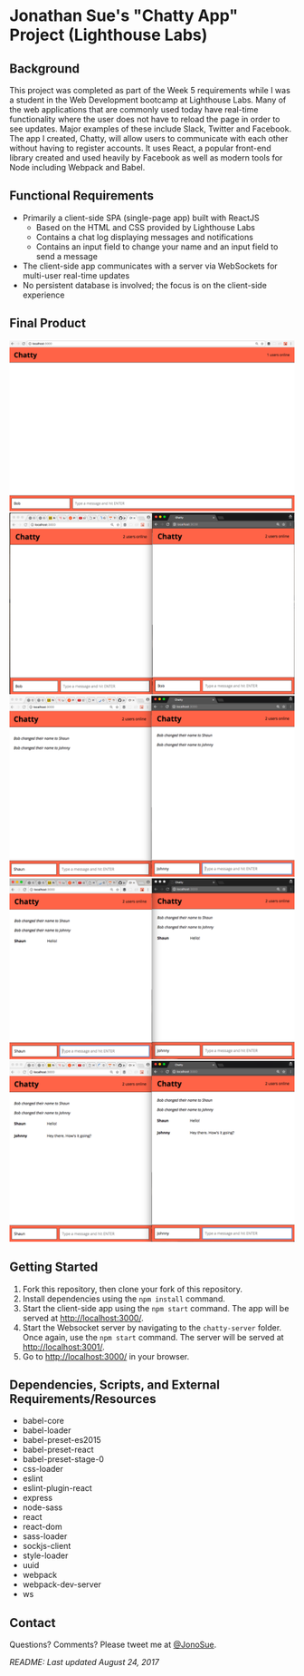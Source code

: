 # Jonathan Sue's "Chatty App" Project (Lighthouse Labs)


## Background
This project was completed as part of the Week 5 requirements while I was a student in the Web Development bootcamp at Lighthouse Labs. Many of the web applications that are commonly used today have real-time functionality where the user does not have to reload the page in order to see updates. Major examples of these include Slack, Twitter and Facebook. The app I created, Chatty, will allow users to communicate with each other without having to register accounts. It uses React, a popular front-end library created and used heavily by Facebook as well as modern tools for Node including Webpack and Babel.


## Functional Requirements

- Primarily a client-side SPA (single-page app) built with ReactJS
  * Based on the HTML and CSS provided by Lighthouse Labs
  * Contains a chat log displaying messages and notifications
  * Contains an input field to change your name and an input field to send a message
- The client-side app communicates with a server via WebSockets for multi-user real-time updates
- No persistent database is involved; the focus is on the client-side experience


## Final Product

!["Screenshot of Home Page"](https://raw.githubusercontent.com/jonosue/chatty-app/master/docs/home-page.png)
!["Screenshot of Home Page with Two Users Online"](https://raw.githubusercontent.com/jonosue/chatty-app/master/docs/two-users-online.png)
!["Screenshot of Two Online Users Renaming Themselves"](https://raw.githubusercontent.com/jonosue/chatty-app/master/docs/users-rename.png)
!["Screenshot of User 1 Broadcasting a Message"](https://raw.githubusercontent.com/jonosue/chatty-app/master/docs/user1-message-to-all.png)
!["Screenshot of User 2 Broadcasting a Message"](https://raw.githubusercontent.com/jonosue/chatty-app/master/docs/user2-message-to-all.png)


## Getting Started

1. Fork this repository, then clone your fork of this repository.
2. Install dependencies using the `npm install` command.
3. Start the client-side app using the `npm start` command. The app will be served at <http://localhost:3000/>.
4. Start the Websocket server by navigating to the `chatty-server` folder. Once again, use the `npm start` command. The server will be served at <http://localhost:3001/>.
4. Go to <http://localhost:3000/> in your browser.


## Dependencies, Scripts, and External Requirements/Resources

- babel-core
- babel-loader
- babel-preset-es2015
- babel-preset-react
- babel-preset-stage-0
- css-loader
- eslint
- eslint-plugin-react
- express
- node-sass
- react
- react-dom
- sass-loader
- sockjs-client
- style-loader
- uuid
- webpack
- webpack-dev-server
- ws


## Contact

Questions? Comments? Please tweet me at [@JonoSue](http://twitter.com/JonoSue).


*README: Last updated August 24, 2017*